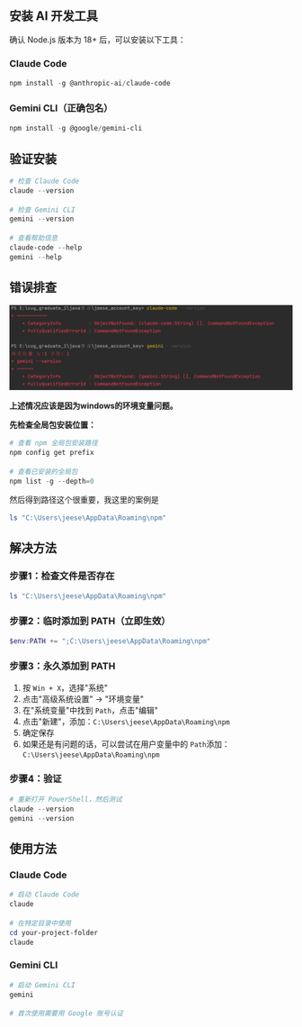 ## 安装 AI 开发工具

确认 Node.js 版本为 18+ 后，可以安装以下工具：

### Claude Code

```powershell
npm install -g @anthropic-ai/claude-code
```

### Gemini CLI（正确包名）

```powershell
npm install -g @google/gemini-cli
```



## 验证安装

```powershell
# 检查 Claude Code
claude --version

# 检查 Gemini CLI
gemini --version

# 查看帮助信息
claude-code --help
gemini --help
```



## 错误排查

![1756651088271](文档图片/1756651088271.png)

**上述情况应该是因为windows的环境变量问题。**



**先检查全局包安装位置：**

```powershell
# 查看 npm 全局包安装路径
npm config get prefix

# 查看已安装的全局包
npm list -g --depth=0
```

然后得到路径这个很重要，我这里的案例是

```powershell
ls "C:\Users\jeese\AppData\Roaming\npm"
```



## 解决方法

### 步骤1：检查文件是否存在

```powershell
ls "C:\Users\jeese\AppData\Roaming\npm"
```

### 步骤2：临时添加到 PATH（立即生效）

```powershell
$env:PATH += ";C:\Users\jeese\AppData\Roaming\npm"
```

### 步骤3：永久添加到 PATH

1. 按 `Win + X`，选择"系统"
2. 点击"高级系统设置" → "环境变量"
3. 在"系统变量"中找到 `Path`，点击"编辑"
4. 点击"新建"，添加：`C:\Users\jeese\AppData\Roaming\npm`
5. 确定保存
6. 如果还是有问题的话，可以尝试在用户变量中的 `Path`添加：`C:\Users\jeese\AppData\Roaming\npm`

### 步骤4：验证

```powershell
# 重新打开 PowerShell，然后测试
claude --version
gemini --version
```







## 使用方法

### Claude Code

```powershell
# 启动 Claude Code
claude

# 在特定目录中使用
cd your-project-folder
claude
```



### Gemini CLI

```powershell
# 启动 Gemini CLI
gemini

# 首次使用需要用 Google 账号认证
```

